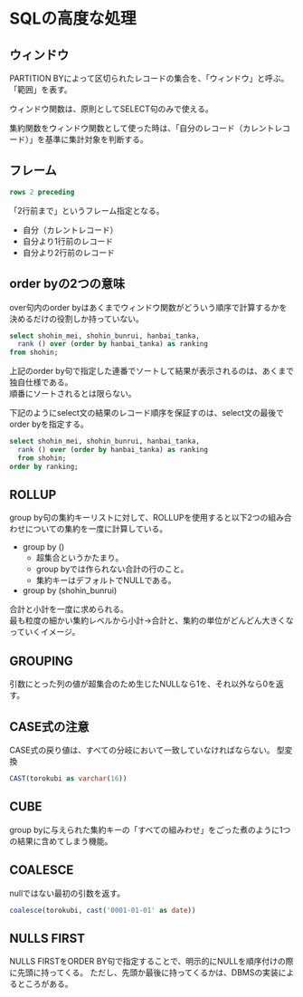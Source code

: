 # SQLの高度な処理

## ウィンドウ

PARTITION BYによって区切られたレコードの集合を、「ウィンドウ」と呼ぶ。  
「範囲」を表す。  

ウィンドウ関数は、原則としてSELECT句のみで使える。  

集約関数をウィンドウ関数として使った時は、「自分のレコード（カレントレコード）」を基準に集計対象を判断する。  

## フレーム

```sql
rows 2 preceding
```

「2行前まで」というフレーム指定となる。  
- 自分（カレントレコード）
- 自分より1行前のレコード
- 自分より2行前のレコード

## order byの2つの意味

over句内のorder byはあくまでウィンドウ関数がどういう順序で計算するかを決めるだけの役割しか持っていない。  

```sql
select shohin_mei, shohin_bunrui, hanbai_tanka,
  rank () over (order by hanbai_tanka) as ranking
from shohin;
```

上記のorder by句で指定した連番でソートして結果が表示されるのは、あくまで独自仕様である。  
順番にソートされるとは限らない。  

下記のようにselect文の結果のレコード順序を保証すのは、select文の最後でorder byを指定する。
```sql
select shohin_mei, shohin_bunrui, hanbai_tanka,
  rank () over (order by hanbai_tanka) as ranking
  from shohin;
order by ranking;
```

## ROLLUP

group by句の集約キーリストに対して、ROLLUPを使用すると以下2つの組み合わせについての集約を一度に計算している。  

- group by ()
  - 超集合というかたまり。
  - group byでは作られない合計の行のこと。
  - 集約キーはデフォルトでNULLである。
- group by (shohin_bunrui)

合計と小計を一度に求められる。  
最も粒度の細かい集約レベルから小計->合計と、集約の単位がどんどん大きくなっていくイメージ。  

## GROUPING

引数にとった列の値が超集合のため生じたNULLなら1を、それ以外なら0を返す。 

## CASE式の注意

CASE式の戻り値は、すべての分岐において一致していなければならない。
型変換
```sql
CAST(torokubi as varchar(16))
```

## CUBE

group byに与えられた集約キーの「すべての組みわせ」をごった煮のように1つの結果に含めてしまう機能。  

## COALESCE

nullではない最初の引数を返す。
```sql
coalesce(torokubi, cast('0001-01-01' as date))
```

## NULLS FIRST

NULLS FIRSTをORDER BY句で指定することで、明示的にNULLを順序付けの際に先頭に持ってくる。
ただし、先頭か最後に持ってくるかは、DBMSの実装によるところがある。  
